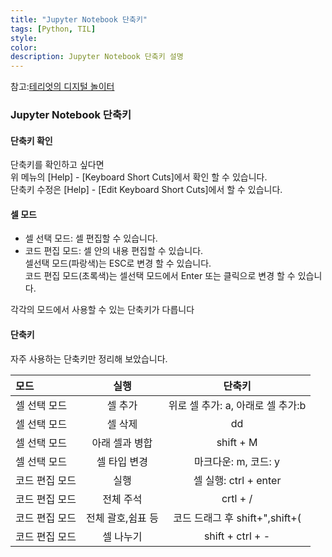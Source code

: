 ```yaml
---
title: "Jupyter Notebook 단축키"
tags: [Python, TIL]
style:
color:
description: Jupyter Notebook 단축키 설명
---
```

참고:[테리엇의 디지털 놀이터](https://tariat.tistory.com/656)   
### Jupyter Notebook 단축키

#### 단축키 확인

단축키를 확인하고 싶다면 <br/>
위 메뉴의 [Help] - [Keyboard Short Cuts]에서 확인 할 수 있습니다. <br/>
단축키 수정은 [Help] - [Edit Keyboard Short Cuts]에서 할 수 있습니다.

#### 셀 모드

- 셀 선택 모드: 셀 편집할 수 있습니다.
- 코드 편집 모드: 셀 안의 내용 편집할 수 있습니다.<br/>
셀선택 모드(파랑색)는 ESC로 변경 할 수 있습니다.<br/>
코드 편집 모드(초록색)는 셀선택 모드에서 Enter 또는 클릭으로 변경 할 수 있습니다.

각각의 모드에서 사용할 수 있는 단축키가 다릅니다

#### 단축키

자주 사용하는 단축키만 정리해 보았습니다.

|모드|실행|단축키|
|:----|:----:|:---:|
|셀 선택 모드|셀 추가|위로 셀 추가: a, 아래로 셀 추가:b|
|셀 선택 모드|셀 삭제|dd|
|셀 선택 모드|아래 셀과 병합|shift + M|
|셀 선택 모드|셀 타입 변경|마크다운: m, 코드: y|
|코드 편집 모드|실행|셀 실행: ctrl + enter<br/>|
|코드 편집 모드|전체 주석|crtl + /|
|코드 편집 모드|전체 괄호,쉼표 등|코드 드래그 후 shift+",shift+(|
|코드 편집 모드|셀 나누기|shift + ctrl + -|
